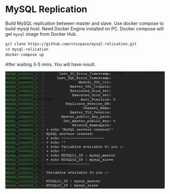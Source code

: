 # MySQL Replication

Build MySQL replication between master and slave. Use docker compose to build mysql host. Need Docker Engine installed on PC. Docker compose will get `mysql`
image from Docker Hub.

```sh
git clone https://github.com/vtsspace/mysql-relication.git
cd mysql-relication
docker-compose up
```

After waiting 3-5 mins. You will have result.

![](./resources/console.png)